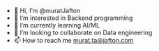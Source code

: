 - 👋 Hi, I’m @muratJafton
- 👀 I’m interested in Backend programming
- 🌱 I’m currently learning AI/ML
- 💞️ I’m looking to collaborate on Data engineering
- 📫 How to reach me murat.ta@jafton.com

<!---
muratJafton/muratJafton is a ✨ special ✨ repository because its `README.md` (this file) appears on your GitHub profile.
You can click the Preview link to take a look at your changes.
--->
